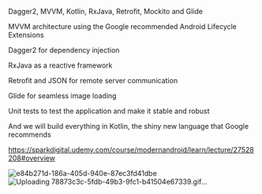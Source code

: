 Dagger2, MVVM, Kotlin, RxJava, Retrofit, Mockito and Glide

MVVM architecture using the Google recommended Android Lifecycle Extensions

Dagger2 for dependency injection

RxJava as a reactive framework

Retrofit and JSON for remote server communication

Glide for seamless image loading

Unit tests to test the application and make it stable and robust

And we will build everything in Kotlin, the shiny new language that Google recommends

https://sparkdigital.udemy.com/course/modernandroid/learn/lecture/27528208#overview

![e84b271d-186a-405d-940e-87ec3fd41dbe](https://user-images.githubusercontent.com/98188753/182419316-1b28d87f-081a-48a7-87bd-806bbdac9d20.gif)
![Uploading 78873c3c-5fdb-49b3-9fc1-b41504e67339.gif…]()
